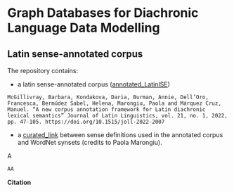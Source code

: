 # Graph Databases for Diachronic Language Data Modelling


## Latin sense-annotated corpus
The repository contains:
- a latin sense-annotated corpus ([annotated_LatinISE](https://github.com/linguisticGraph/latin-graph/tree/main/annotated_LatinISE))
```
McGillivray, Barbara, Kondakova, Daria, Burman, Annie, Dell’Oro, Francesca, Bermúdez Sabel, Helena, Marongiu, Paola and Márquez Cruz, Manuel. “A new corpus annotation framework for Latin diachronic lexical semantics” Journal of Latin Linguistics, vol. 21, no. 1, 2022, pp. 47-105. https://doi.org/10.1515/joll-2022-2007
```
- a [curated_link](https://github.com/linguisticGraph/latin-graph/blob/main/curated_link.csv) between sense definitions used in the annotated corpus and WordNet synsets (credits to Paola Marongiu).


A
```python
AA
```

<b> Citation </b>

```

```

